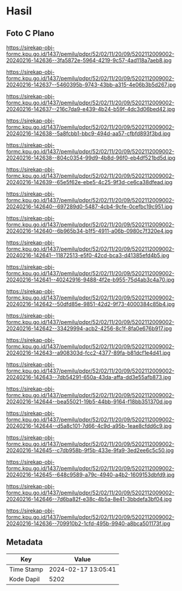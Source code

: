 # Hasil

## Foto C Plano

https://sirekap-obj-formc.kpu.go.id/1437/pemilu/pdpr/52/02/11/20/09/5202112009002-20240216-142636--3fa5872e-5964-4219-9c57-4ad118a7aeb8.jpg

https://sirekap-obj-formc.kpu.go.id/1437/pemilu/pdpr/52/02/11/20/09/5202112009002-20240216-142637--5460395b-9743-43bb-a315-4e06b3b5d267.jpg

https://sirekap-obj-formc.kpu.go.id/1437/pemilu/pdpr/52/02/11/20/09/5202112009002-20240216-142637--216c7da9-e439-4b24-b59f-4dc3d06bed42.jpg

https://sirekap-obj-formc.kpu.go.id/1437/pemilu/pdpr/52/02/11/20/09/5202112009002-20240216-142638--5a8fcbb1-bbc9-494d-aa57-cfbfd893f3bd.jpg

https://sirekap-obj-formc.kpu.go.id/1437/pemilu/pdpr/52/02/11/20/09/5202112009002-20240216-142638--804c0354-99d9-4b8d-96f0-eb4df521bd5d.jpg

https://sirekap-obj-formc.kpu.go.id/1437/pemilu/pdpr/52/02/11/20/09/5202112009002-20240216-142639--65e5f62e-ebe5-4c25-9f3d-ce6ca38dfead.jpg

https://sirekap-obj-formc.kpu.go.id/1437/pemilu/pdpr/52/02/11/20/09/5202112009002-20240216-142640--697289d0-5487-4cb4-9cfe-0cefbc19c951.jpg

https://sirekap-obj-formc.kpu.go.id/1437/pemilu/pdpr/52/02/11/20/09/5202112009002-20240216-142640--6b965b34-b1f5-4911-a06b-0980c7f320e4.jpg

https://sirekap-obj-formc.kpu.go.id/1437/pemilu/pdpr/52/02/11/20/09/5202112009002-20240216-142641--11872513-e5f0-42cd-bca3-d41385efd4b5.jpg

https://sirekap-obj-formc.kpu.go.id/1437/pemilu/pdpr/52/02/11/20/09/5202112009002-20240216-142641--40242916-9488-4f2e-b955-75d4ab3c4a70.jpg

https://sirekap-obj-formc.kpu.go.id/1437/pemilu/pdpr/52/02/11/20/09/5202112009002-20240216-142642--50dfd85e-9851-42d2-9f73-4000384c85b4.jpg

https://sirekap-obj-formc.kpu.go.id/1437/pemilu/pdpr/52/02/11/20/09/5202112009002-20240216-142642--33429994-acb2-4256-8c1f-8fa0e676b917.jpg

https://sirekap-obj-formc.kpu.go.id/1437/pemilu/pdpr/52/02/11/20/09/5202112009002-20240216-142643--a908303d-fcc2-4377-89fa-b81dcf1e4d41.jpg

https://sirekap-obj-formc.kpu.go.id/1437/pemilu/pdpr/52/02/11/20/09/5202112009002-20240216-142643--7db54291-650a-43da-affa-dd3e55afb873.jpg

https://sirekap-obj-formc.kpu.go.id/1437/pemilu/pdpr/52/02/11/20/09/5202112009002-20240216-142644--bea55021-19b5-44bb-9164-f18bb351370d.jpg

https://sirekap-obj-formc.kpu.go.id/1437/pemilu/pdpr/52/02/11/20/09/5202112009002-20240216-142644--d5a8c101-7d66-4c9d-a95b-1eae8cfdd6c9.jpg

https://sirekap-obj-formc.kpu.go.id/1437/pemilu/pdpr/52/02/11/20/09/5202112009002-20240216-142645--c7db958b-9f5b-433e-9fa9-3ed2ee6c5c50.jpg

https://sirekap-obj-formc.kpu.go.id/1437/pemilu/pdpr/52/02/11/20/09/5202112009002-20240216-142645--648c9589-a79c-4940-a4b2-1609153dbfd9.jpg

https://sirekap-obj-formc.kpu.go.id/1437/pemilu/pdpr/52/02/11/20/09/5202112009002-20240216-142646--7d6ba82f-e38c-4b5a-8e41-3bbdefa3bf04.jpg

https://sirekap-obj-formc.kpu.go.id/1437/pemilu/pdpr/52/02/11/20/09/5202112009002-20240216-142636--709910b2-1cfd-495b-9940-a8bca501173f.jpg


## Metadata

| Key        | Value               |
| ---------- | ------------------- |
| Time Stamp | 2024-02-17 13:05:41 |
| Kode Dapil | 5202                |



